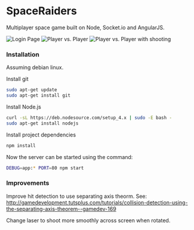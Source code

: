 # SpaceRaiders
Multiplayer space game built on Node, Socket.io and AngularJS.

![Login Page](http://imgur.com/YR3OuXP.png)
![Player vs. Player](http://imgur.com/OSFY5if.png)
![Player vs. Player with shooting](http://imgur.com/BL0NydM.png)

### Installation
Assuming debian linux.

Install git
```bash
sudo apt-get update
sudo apt-get install git
```

Install Node.js
```bash
curl -sL https://deb.nodesource.com/setup_4.x | sudo -E bash -
sudo apt-get install nodejs
```

Install project dependencies
```bash
npm install
```

Now the server can be started using the command:
```bash
DEBUG=app:* PORT=80 npm start
```

### Improvements
Improve hit detection to use separating axis theorm.
See: http://gamedevelopment.tutsplus.com/tutorials/collision-detection-using-the-separating-axis-theorem--gamedev-169

Change laser to shoot more smoothly across screen when rotated.

